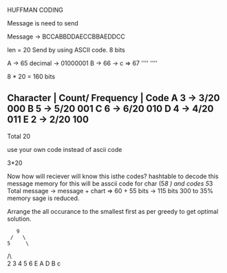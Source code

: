 HUFFMAN CODING

Message is need to send 

Message -> BCCABBDDAECCBBAEDDCC

len = 20 
Send by using ASCII code. 8 bits 

A -> 65 decimal -> 01000001
B -> 66 ->
c => 67
''''
''''

8 * 20 = 160 bits 

Character | Count/ Frequency | Code
A               3 -> 3/20       000
B               5 -> 5/20       001 
C               6 -> 6/20       010
D               4 -> 4/20       011
E               2 -> 2/20       100
------------------------------------
Total           20

use your own code instead of ascii code

3*20

Now how will reciever will know this isthe codes? 
hashtable to decode this message memory for this will be 
asscii code for char (5*8 ) and codes 5*3
Total message -> message + chart => 60 + 55 bits -> 115 bits 
300 to 35% memory sage is reduced. 

Arrange the all occurance to the smallest first as per greedy to get optimal solution. 



       9
     /   \
    5     \
   /\      \
  2  3      4       5       6
  E  A      D       B       c

